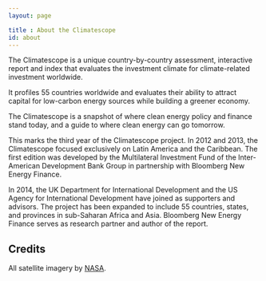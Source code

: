 ```yaml
---
layout: page

title : About the Climatescope
id: about
---
```

The Climatescope is a unique country-by-country assessment, interactive report and index that evaluates the investment climate for climate-related investment worldwide.

It profiles 55 countries worldwide and evaluates their ability to attract capital for low-carbon energy sources while building a greener economy. 

The Climatescope is a snapshot of where clean energy policy and finance stand today, and a guide to where clean energy can go tomorrow.

This marks the third year of the Climatescope project. In 2012 and 2013, the Climatescope focused exclusively on Latin America and the Caribbean. The first edition was developed by the Multilateral Investment Fund of the Inter-American Development Bank Group in partnership with Bloomberg New Energy Finance. 

In 2014, the UK Department for International Development and the US Agency for International Development have joined as supporters and advisors. The project has been expanded to include 55 countries, states, and provinces in sub-Saharan Africa and Asia. Bloomberg New Energy Finance serves as research partner and author of the report.

## Credits
All satellite imagery by [NASA](http://earthobservatory.nasa.gov/?eocn=topnav&eoci=logo).
